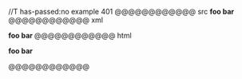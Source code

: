 //T has-passed:no
example 401
@@@@@@@@@@@@ src
**foo **bar****
@@@@@@@@@@@@ xml
<?xml version="1.0" encoding="UTF-8"?>
<!DOCTYPE document SYSTEM "CommonMark.dtd">
<document xmlns="http://commonmark.org/xml/1.0">
  <paragraph>
    <strong>
      <text>foo </text>
      <strong>
        <text>bar</text>
      </strong>
    </strong>
  </paragraph>
</document>
@@@@@@@@@@@@ html
<p><strong>foo <strong>bar</strong></strong></p>
@@@@@@@@@@@@
